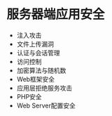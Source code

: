 # 服务器端应用安全

- 注入攻击
- 文件上传漏洞
- 认证与会话管理
- 访问控制
- 加密算法与随机数
- Web框架安全
- 应用层拒绝服务攻击
- PHP安全
- Web Server配置安全
